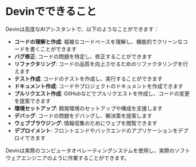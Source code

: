 # Devinでできること

Devinは高度なAIアシスタントで、以下のようなことができます：

- **コードの理解と作成**: 複雑なコードベースを理解し、機能的でクリーンなコードを書くことができます
- **バグ修正**: コードの問題を特定し、修正することができます
- **リファクタリング**: コードの品質を向上させるためのリファクタリングを行えます
- **テスト作成**: コードのテストを作成し、実行することができます
- **ドキュメント作成**: コードやプロジェクトのドキュメントを作成できます
- **プルリクエスト作成**: GitHubなどでプルリクエストを作成し、コードの変更を提案できます
- **環境セットアップ**: 開発環境のセットアップや構成を支援します
- **デバッグ**: コードの問題をデバッグし、解決策を提案します
- **ウェブブラウジング**: 情報収集のためにウェブを閲覧できます
- **デプロイメント**: フロントエンドやバックエンドのアプリケーションをデプロイできます

Devinは実際のコンピュータオペレーティングシステムを使用し、実際のソフトウェアエンジニアのように作業することができます。

